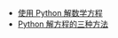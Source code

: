 * [使用 Python 解数学方程](https://zhuanlan.zhihu.com/p/24840337)<br>
* [Python 解方程的三种方法](https://ipreacher.github.io/2017/common-symbolic-calculations/)
